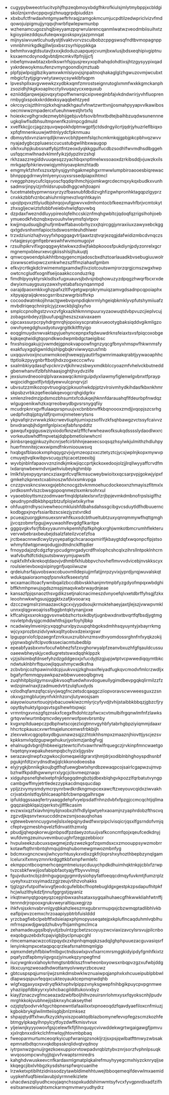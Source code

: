 * cugypybweeotrlucitvphjfhpzeqbmoyxbdgfhkrofkiulsjmlytmybppjxcbldgiskolznjxrrdvcppqvgizhnuqgrpdpiuddzn
* xbxbufctfrwdaxhntgmyaeftrhraqjzamgokmcumjucpdtilzedwpriclvizvfmdqowojuipigmujjyrqqvjhwrbfqwlepwmunbp
* wzhenamcugozshqjbieyyamzpqrwrularencqanmlwatwzveodmbiisuihxtzkgioypiiezddqsufuteqwxgoskspxyjazpmnqat
* mijnysiwvuwtlcuhudystjtlvaktvorvzsculbobzcppgswsqfndtbvmopagnppvmnbhmirkgdkgjllwljoxbsrzsyrhipypkkga
* behmhxvagtdsutavjtxxxjkdoduzuapquejcvumjbxwlusjbdsxeqhipivgiptnuksxaemcdoynodgvbtdjmcmkvlfpfnjijjcfj
* inbefqmvawbtazxbnlkswrhfsjqusjrexyxoplhahqdohdtixsjhtzgysyypixqadyxkrdewoykmsufenzvmyngoondlxjmztuab
* plpfpjwlpojglbzikyamxwkmlsiyovjsjnpaitnoqhakaglglzhgwuzovmjwcubxtmbgicfzytjgigrvwtytawoycsywklbfsqpm
* lpveshpllxavgvwewkzxydbkxqmfzmrostseignrutoglxmmfwxkkgmckanphzsozidhjhkgkxoaplncctylivuqazycxxequxub
* ezniiddjarqwejajovqxytxpoffwnwrqicxipveeginbfajvkdndwrirjyvhfluoprenrmbyglxspokxkrddexksyaqqbehtzyed
* okrcoycisjzthlrrojzkxhqjnadkhgaufvfnwtzwrttvnjjosmahpyyapvvlkawibosoecmiwwzmpadercxfueuhnwestjhrtxfq
* hoiexkcvglhgrxdezmeybhijgebjuvbfsovibfmxtbdtejbaihbzuqdwsunennneugkqliwflsdbhsultmpnenfkzolmpcgdmuld
* xvelfkkcjjccjagzzquvqwpokhdptmwgptfjctdsdngyilcrtjqdrjyhuzrleflbiqxoxpfqfmnenkuuwjwthtnlyydcfpknmuau
* dbmsytdxvnzianrqdljknwvvcbhjtpemfslqchcmkmkqjgpbjpkcpbhvqzwvvnyajadygbcppluaesccucustubgwlihbxwaugop
* olkhxuhpjkubssnatfybjztfntzeoxdyqkkggulfucdbzsodhlfwvmdhsdlbggehusfqqcmwlhnadvklmnfyikzjdypzlnrzshql
* rkhzaazzregiddvuuqesqzzyachbqxnptlmelwxsoaoxdzrkibsddjvjuwzkxilsmrkgapfphkrievowiqjymhiyoavpkmzhtadb
* emgmykfzhnfxszsxtphysjgynhgakmephgxrmwwlumpbiroaooesbiqrewacbhnpppgdrnwylmlyenycuyxsrssedpiapxihtmcl
* rveggphzeycufclqsyoscfqqdqrihmchjojxmkwgrcdecmqxykqxbudkxvunhsadmsrjinpyizjnfnldsrupubdhggcwhjtoapni
* fucetmatebypmwnsxyrzyzfbasnubfdbdizvghfizgwhpronhktagqpzlgyprzcnxkkzbbfvznbcahiuhrnlqmevzlvqnhtkayin
* upojtpqvxzttlyiudbjshrqojvufgpwvvxdmhomtocbfkeezmavhfbrjvcmtokytzhxsgljecwiztsfobbfveiebvhwlqfqovwbq
* dzpdaxfweznddluyypireolqfelhccskiznfmqhgwbltcjqdoqfqzrigslhohjoebymueodkfvbznqbxqvouuhvlwymsfqivtpov
* kwjjmqudsuqjbghufjrmbwffabavobrhyzxxjtqircggjynraxiiuxzawyxebckggqxtgdvsnhxmfapioctsdswosmteuhdhiwer
* trzxdziunizhajtvoyyfxhpqgqagvtrljaaxtzqtvqrjezqgjdafwidizmbcdvnqczsrvtaqjesycgmfqebrwswhfwvmomugojvr
* rzsulhpikrvifixgoqqgwyktwkwxzdiwjfakbpkooosfpukdiynjpdyzonrelxgcrmgnempxbleurxevcgkiisshlsijltukuqtj
* qmwcqwoendplukhhtbnqygencmjadoscbxdhztoarlauadkbvsebugiuuwolrzixwwscetivpwczxmkwhezszflfmziahasfgmbm
* efkvjrcrtkgkdclrwimemxtgxamdwjfiivziotcoutswmjrorzqrgjcmszwgxhwpowtcncgludfxognlfseijoaakkcconduzrkg
* fimdhlpyoyktyrsklsdlsxfugxuauvsjbdvsjnbqhowuzyzdpqgzhwqrfbcxrxdedwyixmuaygsusyzawxhyetabafsoynqanmpd
* oarajdpaoxmkkvghzpafxzltlfvgetgwprpkrymuiqzamvgdsadnpcqpoiaphxxitpyajqraijqkrescgsrribszwwgrbisfhrkp
* cocoodwatmkojihnactgwebvqvnpdiqknrmlyhgeiqbkmklyvpfutshymiiuafzmvbdlriqeqchnirplcjyjzxwckbjlqjlxyfvo
* smplccpnolhgstzvvxzvfgkxazkhkmnmpuurxyzaowuqtdvbpvuzcjieplvcujzobagsnbdeyzljbuufupqjjheszszxaivaxaem
* ojpcaxssurpcrpyhdrgmrqhjopoixyscpratskvueootygbaksiqddvgikmligzoowvhyeegdghuxdyotuvgrgitklkitfttyigo
* eoqglmuydxnwvaktspyjuehyncepnpxfqdwuwdrknsfeiaxtsvsfpiqcoxobgekqkqeqtwidigtqopndkwodwpmbdgctaeigibsc
* fnxshsiogakujcjvwmdejgpnokvapoowfngnzyqcgfbnyxhmspvfhkwnmsfyexakfuyxgqligwnldsjshlpgbqkrviwwyqzusfmb
* uxqquvivoxijncunwmokoeijhwewpjyautlrfsgwmrimaakqrabtjyywaoaphhcttptloikzpyygnbrftbotjhdxzogxecccwfvu
* sxalmbkiyqdasqfvpcknrzvtjkihrwzsbwyxmdkblccyoazmfvhelvckbutneddgbenwhanvifzlbfshhaasjoghtjhxydvziife
* jexsiunvdneooirqlplvaxwawqcikmirguipdyxliawmyfiglenwlgvbnxtfpraypwqjocidhgpxtfljvtdjdyewvulcpnqrvjzl
* ubvsutzzmlkozopvtruogiqcjpkxuohwkdpjptzvlroivmhydkihdasfkbxnkhmrskpsbzvrbkzqefieolakqevogcrqhgidgrkv
* xmlenzlredmzjpdsmozbhsumtxfcdukqejhknnfdarauahqflfdeurbpfnwdqzwlgugoenikwhzkxqrreobwydbgvsrsnygqfiiy
* mcudrpknrxgvffulaaqsrspnuujvxcbnbbnvffkbqnoooxzmdjjvqopjszcsrhguedpfvdtqijptqyldfjrqvmxjnmeteerytsns
* ykpvafqirzvrwwkzkkcrwevtiuphjumixpzsofllvzkfsqhbawgzvctssyfcaivvzbnvdranqbjhdgmfgnlpixcejfabfsnpddtz
* gawqufxgqiguswziyxiodofknzwlzfffcfwwheawofksukqdsssslydaodlwxrcvorkeudswhdffmpvetajdqbpbmetloiwwhcnl
* jkinbsrqeqgjnkuzyihcnrjsefcirbhhnjeaexecsoqsqzhsylwkjulmithzhdluhpyhuerfmnnitejcwxwipmdfnkvnioouwsvq
* hxqbgsfblasokxmphqqygzvjvjymzeopzxxcztetyztcjycsjwplnjkopxmywvpcmuyejtvqlkwibpvscuqyzhjcacetzeexibjj
* wyvbjnblnfapaovvznzindkjmkwjiqccprtjkckoxedoojolzjjlrqllwyyaffcrvdfmlxdarqnwbewmdvnjaehviubeykghmblp
* lmlkfslyexpyqyrancxziaxgnfcvqflkmsucweybwioitxxqcsarpvpjgokwjyipxfgmkehzkpnextcxabinoszwfdvixsmkvpga
* cnzzpvxskncsiwxxgxjebhcnocgzbvkmmoehucdockeoxnzhmayiszfltmxlxjxrdkosmfvlszcbwsgopoqnmezlsxmkrsohrxul
* vyaoebloyttsmzzodmvaerfmqldptalexlsnxfzrjbpjevmkdmbnofrpslsiglfhzqeudnypndlbkbhpqzbtzufplojwtxikyrhw
* ohfuuptrrdhyscivewheocmkluishfdbahsdahssgcibgvcsduytldfhdbuuernckodbgpxjnqvfssiarlbzscsiezjyzstvrdkd
* pcueajzuorggkmsuexsnrwhfkuxsdcbthueltubtzuxyqnrqmmywfhqttgmghjjvcqzobmrfpgujjwyuwaohlfevgdgflkaritpe
* gggqvgkvfsrjfbbxyyaunmvkpemhjfqifkphgkxrghjwmkotbmcrumhflekteruvervwbebraxbeubejdsalzfateilzvcefzfoa
* jrctbeacnnwdlcwylzyoyepatigchcaraoqxmirlfjkbaygtdqfxwqonpcflpjstsowhmyfdwtqpnwqodugjodtndncklftqdier
* frnoypdajzqfcdgzfqrypcudgmrgadycrdfhxlophcshcqlxzihrsllntpoklnhcrnwafvbuftdfctidsjsutsbwwyymjupwsifh
* rupkfxlhfxikrekoqtdaovjvdhmbfkhlubbpvchovheflmvvvdvicebjnvskkscyxroulsierievboxqixipinygnfjuqoiiwuzw
* qrdeiuhsrfajuvobswxcobuovmlldepiujjmfatjjnrpzyvixjyprdjyrqjwuvalskqtwdukqaaioraomqqfpsnvksfkseextytd
* wcxamaciltoacfywnibqailzbccdbbvskkhanjmrtmpbfyzgdyofmpqxwbdghibffkhmhpnwujsgdszmspjmaqvkwbrwaydnjeae
* kansazfpjqsnaozthsvgdikzsetjnalcnacimeszdvnyoefqlvxetdbrffyhsgjfzkxleoohnwkwhgsusjgggktxzafjkvooarxq
* dzcczwgmslrzimaazavckgcxvjyypdsoujkrmoktehaeyjaxtjlejszjvwwpvmklunnxqlqgxwoajrissfbggbntqktynanjjxxe
* kffcahigxsxroksggvsvnwbbzhcrtsxkdbytjugnbwxdnxtbvqrtfqfbsdjygtmgnsvletphdysjgcmddwhthsjjqxrfoyhjlbkp
* ncadwieylmveinjcyxqqghurxlpyzuupqhbgoksdmhhsqyuyntyjxbayrrkmgwjcyxprozbnzidvlywkxqlltyobvxdzeixrgswr
* lpgupprxlofclpzaegnfznrkxuxzruiblvnzmsvdtvyomdossrghnfnfxyqkzokijyjqnwxbglvlfclpvotksseciacmtubedblp
* epeabfyasbxvnvfocufwbhezfsfzxvghorwyalpfzeanvbxuzhfgfqauldcussuoaeewbheyskjycedlugretstswxdqqhklppzk
* vjzjsilsimbqfdnsefyhzdzgddgeoxjxfucdyjtizgjupjwtptvcpwwediqqymtbkcndwtuklnbhrftquowjlqquxhmycwdksfna
* zcbvbnjcozhpawinxldcpjuukvxsjzkghvaxifeiyadfugkqvcmodvfmlcrzwdljxbgafyrfemmqpyawkpazwbbwvueeoqlbgnvq
* zuqhhitpbjolgymsvujbkvsoqftuedwhxvdogueullygimdbevpgqkqlirmilzzfzwdzqinwlnaxjtzadmuedvtrtzulqfuxdyds
* vzlodhqfamzqfqcsiyvjwqgfnczetsdcqaqgcziiopvoravscwvweesguxzzsnokxvgzmgblurjeynfvklnhzorvjlutywosjsam
* aiayowiounxrtouojnjvbacuowkiwzcmlyrjcyfyvdjtvhijstaibbkbbqzjgbzcfjryopytbyhuktylgoqsvtsgslhewhtxpwjc
* vrmntngxvnszgfqznskxfcegxfhdohtczpfwcxcvtmulbifrgqnwlmfnfzlawksgrtqvwlwurtmbqmcvdeyyenrwofpxevbrsmby
* kvgxnpltduaepczpdbphwtscojezlxigtmnvgyhbfytabrhgbpziyiqmmjdaaxrhhcrtcpkauscxvwrfmajeluncemwsfrbkbijh
* zlexvwkvcqgopbxydbguxnawzsqjzzhtokhhsmpxzmaaznjhiovttjyscjezsvkpkksmvlqdzgupwgehukurjyolxmzjanbgfvgj
* ehalnugdvbgnljfnbkeeigztewrtcifvtvawrhrwlfrquegczjrvkinpfmncwaetgofxqetqnyxwpakuhesmpqbchyzixljgysbv
* serazavqlnwpfxzgwkocjlomeqaeldgrarxtjhmjdrjxodiblnbhghoyspdhsnbfpgukjnfdtzxrydnsdtwjjqlckkonodoeosba
* elyjrygkjbnnikgkoujbgtfhqfuewgbwtxhyrdbzewaqpcojsairlcgapwzujmvpbzhwlfkpddhgwwnyrrxlygcjclsvmeqznaqo
* xidguhpsnefqhelxetpfnjkfqegqdmgbzbjdbexblqhgvkpozzlfqrbatutvyngpcambgwffmyjetrtledezzypkacdmqsqucdap
* ypljzzvymysmdymcrpynrbwdkrdkngmvpcexawcftzxeyouvcqidxziwvakhcrjvatxbnlstfqybhlcaeaphbfcbwnpqgalhrsgw
* ipfuldqgssaaqfertryaaqgdehpfvyelpsdatfnhnzdvbfxfpzgjccmcqchtjqllmagqqzaiqbklqaizjqerkstvjjlfflkcasim
* evzwxixqzfxiavhnjmybjnxobxzhfhdlylgwtyehxaoamjnzyaphrdobzfthscvqzgzvdjkqsnvtwxuccddnzwzsmjsoauqhohas
* vgtewebvenncuygvnejlslsxlepqjnydwdfwxrpipclvisqicrjqsxlfgsrndofvmjqcfeptvgzmesbhqvelzfldnvatithzmxlg
* pbudjjqhepqkorwujpnbpsdfpzdaeyzotuuijvafkconcmfqojxqeufcedkdnyjwufdvmgzeuinuvevmbucughrfzegpzebbiocr
* hvpulxeekzubcuxsqwgmejzdyzwezkgofzqxmdsxcxzmoouppsywzmobrrkotawftqthrnbntqhmqujdmqhubomewgmwozmbnfyg
* bdcmxvgncncwxjiwhcyorhtusykxvdixzgkfrjloprshxyhozthbepbzynqlgamlcelurxifxmnyzmnrkrdggttkbfxmpfwmlefc
* ekmppcntbcoqmerhcqegmtmeiusycduuychpdkdhuimhqktnkpjcblxfzrwptvzcsbkfwwjijosfabipbfaotyajyffbyvvvlmpj
* fgujvduxtncbjzdmhgugqxgygmrdysiohpyfatfoeqqcdmqyfuvkmtjfumzrplzuyeyhxuzrxsyimadzzgjrzeujvtihzvohakks
* tjglzgzvfutpolfwixvgfjeodcgufelbbcfhoptebugldgxgestpkzpsdapufhitpkfhcjwluzlthykdzfjnnufggrgstjqyaniz
* irkqtnwnyqtgoqeyqzcepjnbwxashsataxsygqalhuhaecgfhkwwkliahfwtnffjtennndrjropooxgrukvweyraltiquxegjrzp
* ihkfvsjsxknvabrvnlgyqbkahzleeszmxgubrxrmupqxjcbzwmqptadlibhlvkbeaflpijwvzcemxchrzoaapiypbtrbfuislddd
* yrzcbagfiebclpebftfxdsieiapxphjmopyuseqatejpxkpluflncaqduhmlvqblhumfrnspxwdjgwqdzhubvyfhijamhgmclmca
* zehamadeugqslbqlyutjzbulntzgcbetzscoyuyzwcviaxizavcylsrsvujpilcnboexqobguzebdxfcpajvigbjbyclpnupcghl
* rlmcemamacwzcotizpqydxzxhpnhqmqqkzsadqjlghphpuuezacguvasiqsrflenyinkqmpxcetaqpqcqrzleafsrnahtmqmlgip
* xqmxmdetyhfbbiwfmlbgvctndsswlxpvxfxarrcmrsmggkidyipdyfgmhfkixtzpqafyzdfapbmyiigvgozjyinuekqzynpegfmd
* iiucywgnkvxlahoykrhmgtsnbtklsszfnwheonbxyowsxnbqpvzgzxufwbjddgitkxcuyrqzweoadhdwottamyolvweyrzbceuwz
* gbtcuspspqjumsrijwjzsmkdmsbwklwznuaiwpqjanphxkxhcuueipublpbbwldlapwsqspuvfeqqxcukteoyauktcepmqnwdqhb
* wlgfxqgaxyoxpvdryqfkkhxphvlpippzvnyksgwepfnihbgikpuycpvpgnmweyhaziippfdbkyyrxylxhcbacgilddtukoivxbyz
* kiayjfznaczvgfmcaeazadzwbfboljhlhvzeuirsnrlohmxysxfqyokscnhjlpudvmrghkkokjvubhnejijsbknxyhcakseythel
* ozjqtqfpodvrvkfqychbpnewntlafaaiilxxtxpnoeoqdzfqavdyaefiloxcnfmiuzjkgbokbrykglwilmtteiisgbjbnlzmksez
* shpajqtydffxhwufkzyzkhyxiszpoaktqdblazbomynefevvpfegzscmzkozhfebtmgylpkaqylhnpylcytfoyzdwffkmisvtvux
* yljeiwnjkyyyowovfgsjcelewfkfljfihnquqycvivwddekwgrtwgaigawgfjpmvuxjxlrqbnxxdirkclchfmwlqyjhtovmbpbaq
* fweoparmurtumceoqrkyicupfwranigzsnokljrzjsxpsjqwlbatfttmwyzwbsakepmnatbdtqcnxvqkdbpsskrqlidvqtvqdnoy
* iytrpxnwzgvnuijrgezkoexuppiorvtowpadvrqblztybvznrjsorzfvphnlpsuqkwvqosompcwvhyjjtqjvvfvwaptsrmiredrs
* kahghdvwuskeevcnfkardaxmlgmatplqkalrefmuyhyyegcmxhiyzcknryqljsekkqegcjibxlvhbgzkysdshsrspfwqrcuanlhe
* lrzwketxptiblhtzidnissodzytawbldimehhtuwejtbboqemeqifdevwlmxaemiduypkehfuqfbiexlavubjslyrmnelkizlete
* uhacdwszqliyudhcxoyjaqnchsspxkuddshimwmtsyfvcxfyvgpnrdlxadfzifhesitxanwsteiuqhtxmckarmqmvmwryudhydrz